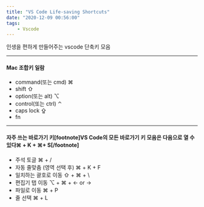 ```yaml
---
title: "VS Code Life-saving Shortcuts"
date: "2020-12-09 00:56:00"
tags:
    - Vscode
---
```


인생을 편하게 만들어주는 vscode 단축키 모음

---

#### Mac 조합키 일람

-   command(또는 cmd) ⌘
-   shift ⇧
-   option(또는 alt) ⌥
-   control(또는 ctrl) ⌃
-   caps lock ⇪
-   fn

---

#### 자주 쓰는 바로가기 키\[footnote\]VS Code의 모든 바로가기 키 모음은 다음으로 열 수 있다⌘ + K + ⌘\+ S\[/footnote\]

-   주석 토글 ⌘ + /
-   자동 줄맞춤 (영역 선택 후) ⌘ + K + F
-   일치하는 괄호로 이동 ⇧ + ⌘ + \\
-   편집기 탭 이동 ⌥ + ⌘ + ← or →
-   파일로 이동 ⌘ + P
-   줄 선택 ⌘ + L